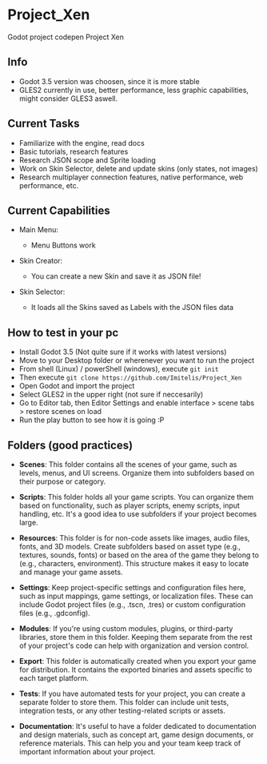 # Project_Xen

Godot project codepen Project Xen

## Info
  *  Godot 3.5 version was choosen, since it is more stable
  *  GLES2 currently in use, better performance, less graphic capabilities, might consider GLES3 aswell.

## Current Tasks
  *  Familiarize with the engine, read docs
  *  Basic tutorials, research features
  *  Research JSON scope and Sprite loading
  *  Work on Skin Selector, delete and update skins (only states, not images)
  *  Research multiplayer connection features, native performance, web performance, etc.

## Current Capabilities

  *  Main Menu:
     *  Menu Buttons work

  *  Skin Creator:
     *  You can create a new Skin and save it as JSON file!
    
  *  Skin Selector:
     *  It loads all the Skins saved as Labels with the JSON files data

## How to test in your pc

  *  Install Godot 3.5 (Not quite sure if it works with latest versions)
  *  Move to your Desktop folder or wherenever you want to run the project
  *  From shell (Linux) / powerShell (windows), execute `git init`
  *  Then execute `git clone https://github.com/Imitelis/Project_Xen`
  *  Open Godot and import the project
  *  Select GLES2 in the upper right (not sure if neccesarily)
  *  Go to Editor tab, then Editor Settings and enable interface > scene tabs > restore scenes on load
  *  Run the play button to see how it is going :P

## Folders (good practices)

  *  **Scenes**: This folder contains all the scenes of your game, such as levels, menus, and UI screens. Organize them into subfolders based on their purpose or category.

  *  **Scripts**: This folder holds all your game scripts. You can organize them based on functionality, such as player scripts, enemy scripts, input handling, etc. It's a good idea to use subfolders if your project becomes large.

  *  **Resources**: This folder is for non-code assets like images, audio files, fonts, and 3D models. Create subfolders based on asset type (e.g., textures, sounds, fonts) or based on the area of the game they belong to (e.g., characters, environment). This structure makes it easy to locate and manage your game assets.

  *  **Settings**: Keep project-specific settings and configuration files here, such as input mappings, game settings, or localization files. These can include Godot project files (e.g., .tscn, .tres) or custom configuration files (e.g., .gdconfig).

  *  **Modules**: If you're using custom modules, plugins, or third-party libraries, store them in this folder. Keeping them separate from the rest of your project's code can help with organization and version control.

  *  **Export**: This folder is automatically created when you export your game for distribution. It contains the exported binaries and assets specific to each target platform.

  *  **Tests**: If you have automated tests for your project, you can create a separate folder to store them. This folder can include unit tests, integration tests, or any other testing-related scripts or assets.

  *  **Documentation**: It's useful to have a folder dedicated to documentation and design materials, such as concept art, game design documents, or reference materials. This can help you and your team keep track of important information about your project.
